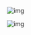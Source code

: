 ![img](https://img2024.cnblogs.com/blog/3476421/202501/3476421-20250124012225993-1525659724.png)

![img](https://img2024.cnblogs.com/blog/3476421/202501/3476421-20250124012948003-885147215.png)